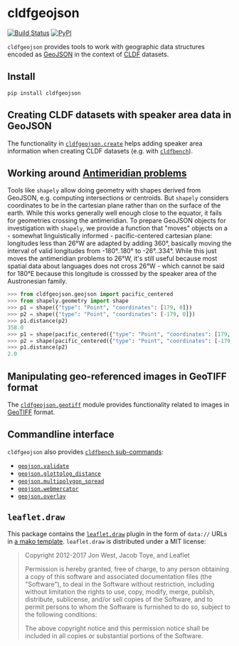 # cldfgeojson

[![Build Status](https://github.com/cldf/cldfgeojson/workflows/tests/badge.svg)](https://github.com/cldf/cldfgeojson/actions?query=workflow%3Atests)
[![PyPI](https://img.shields.io/pypi/v/cldfgeojson.svg)](https://pypi.org/project/cldfgeojson)

`cldfgeojson` provides tools to work with geographic data structures encoded as [GeoJSON](https://geojson.org)
in the context of [CLDF](https://cldf.clld.org) datasets.


## Install

```shell
pip install cldfgeojson
```


## Creating CLDF datasets with speaker area data in GeoJSON

The functionality in [`cldfgeojson.create`](src/cldfgeojson/create.py) helps adding speaker area
information when creating CLDF datasets (e.g. with [`cldfbench`](https://github.com/cldf/cldfbench)).


## Working around [Antimeridian problems](https://antimeridian.readthedocs.io/en/stable/)

Tools like `shapely` allow doing geometry with shapes derived from GeoJSON, e.g. computing
intersections or centroids. But `shapely` considers coordinates to be in the cartesian plane rather
than on the surface of the earth. While this works generally well enough close to the equator, it
fails for geometries crossing the antimeridian. To prepare GeoJSON objects for investigation with
`shapely`, we provide a function that "moves" objects on a - somewhat linguistically informed -
pacific-centered cartesian plane: longitudes less than 26°W are adapted by adding 360°, basically
moving the interval of valid longitudes from -180°..180° to -26°..334°. While this just moves the
antimeridian problems to 26°W, it's still useful because most spatial data about languages does not
cross 26°W - which cannot be said for 180°E because this longitude is crosssed by the speaker area
of the Austronesian family.

```python
>>> from cldfgeojson.geojson import pacific_centered
>>> from shapely.geometry import shape
>>> p1 = shape({"type": "Point", "coordinates": [179, 0]})
>>> p2 = shape({"type": "Point", "coordinates": [-179, 0]})
>>> p1.distance(p2)
358.0
>>> p1 = shape(pacific_centered({"type": "Point", "coordinates": [179, 0]}))
>>> p2 = shape(pacific_centered({"type": "Point", "coordinates": [-179, 0]}))
>>> p1.distance(p2)
2.0
```


## Manipulating geo-referenced images in GeoTIFF format

The [`cldfgeojson.geotiff`](src/cldfgeojson/geotiff.py) module provides functionality related to
images in [GeoTIFF](https://en.wikipedia.org/wiki/GeoTIFF) format.


## Commandline interface

`cldfgeojson` also provides [`cldfbench` sub-commands](https://github.com/cldf/cldfbench?tab=readme-ov-file#commands):

- [`geojson.validate`](src/cldfgeojson/commands/validate.py)
- [`geojson.glottolog_distance`](src/cldfgeojson/commands/glottolog_distance.py)
- [`geojson.multipolygon_spread`](src/cldfgeojson/commands/glottolog_distance.py)
- [`geojson.webmercator`](src/cldfgeojson/commands/webmercator.py)
- [`geojson.overlay`](src/cldfgeojson/commands/overlay.py)


## `leaflet.draw`

This package contains the [`leaflet.draw`](https://github.com/Leaflet/Leaflet.draw) plugin in the form of `data://` URLs in 
[a mako template](src/cldfgeojson/commands/templates/leaflet.draw.mako). `leaflet.draw` is
distributed under a MIT license:

> Copyright 2012-2017 Jon West, Jacob Toye, and Leaflet
> 
> Permission is hereby granted, free of charge, to any person obtaining a copy of this software and associated documentation files (the "Software"), to deal in the Software without restriction, including without limitation the rights to use, copy, modify, merge, publish, distribute, sublicense, and/or sell copies of the Software, and to permit persons to whom the Software is furnished to do so, subject to the following conditions:
> 
> The above copyright notice and this permission notice shall be included in all copies or substantial portions of the Software.

